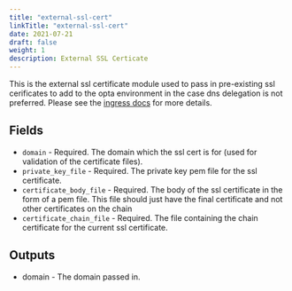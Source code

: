```yaml
---
title: "external-ssl-cert"
linkTitle: "external-ssl-cert"
date: 2021-07-21
draft: false
weight: 1
description: External SSL Certicate
---
```


This is the external ssl certificate module used to pass in pre-existing ssl cerificates to add to the opta
environment in the case dns delegation is not preferred. Please see the [ingress docs](/miscellaneous/ingress)
for more details.


## Fields

- `domain` - Required. The domain which the ssl cert is for (used for validation of the certificate files).
- `private_key_file` - Required. The private key pem file for the ssl certificate.
- `certificate_body_file` - Required. The body of the ssl certificate in the form of a pem file. This file should just have the final certificate and not other certificates on the chain
- `certificate_chain_file` - Required. The file containing the chain certificate for the current ssl certificate.

## Outputs

- domain - The domain passed in.